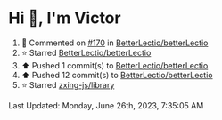 <h1>Hi 👋, I'm Victor </h1>

<!--RECENT_ACTIVITY:start-->
1. 💬 Commented on [#170](https://github.com/BetterLectio/betterLectio/pull/170#issuecomment-1606267493) in [BetterLectio/betterLectio](https://github.com/BetterLectio/betterLectio)<br>
2. ⭐ Starred [BetterLectio/betterLectio](https://github.com/BetterLectio/betterLectio)<br>
3. ⬆️ Pushed 1 commit(s) to [BetterLectio/betterLectio](https://github.com/BetterLectio/betterLectio)<br>
4. ⬆️ Pushed 12 commit(s) to [BetterLectio/betterLectio](https://github.com/BetterLectio/betterLectio)<br>
5. ⭐ Starred [zxing-js/library](https://github.com/zxing-js/library)<br>
<!--RECENT_ACTIVITY:end-->

<!--RECENT_ACTIVITY:last_update-->
Last Updated: Monday, June 26th, 2023, 7:35:05 AM
<!--RECENT_ACTIVITY:last_update_end-->
